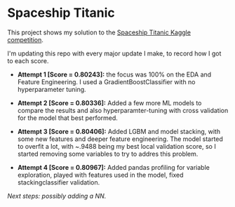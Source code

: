 # Spaceship Titanic

This project shows my solution to the [Spaceship Titanic Kaggle competition](https://www.kaggle.com/competitions/spaceship-titanic/overview).

I'm updating this repo with every major update I make, to record how I got to each score.

 - **Attempt 1 [Score = 0.80243]:** the focus was 100% on the EDA and Feature Engineering. I used a GradientBoostClassifier with no hyperparameter tuning.

 - **Attempt 2 [Score = 0.80336]:** Added a few more ML models to compare the results and also hyperparamter-tuning with cross validation for the model that best performed.

  - **Attempt 3 [Score = 0.80406]:** Added LGBM and model stacking, with some new features and deeper feature engineering. The model started to overfit a lot, with ~.9488 being my best local validation score, so I started removing some variables to try to addres this problem.

  - **Attempt 4 [Score = 0.80967]:** Added pandas profiling for variable exploration, played with features used in the model, fixed stackingclassifier validation.

 _Next steps: possibly adding a NN._

